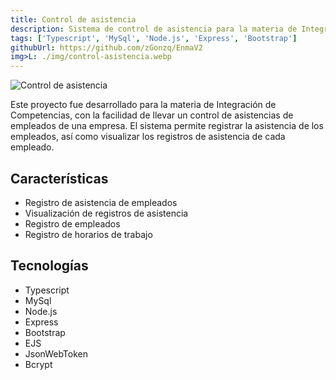 ```yaml
---
title: Control de asistencia
description: Sistema de control de asistencia para la materia de Integración de Competencias
tags: ['Typescript', 'MySql', 'Node.js', 'Express', 'Bootstrap']
githubUrl: https://github.com/zGonzq/EnmaV2
img>L: ./img/control-asistencia.webp
---
```


![Control de asistencia](/img/projects/control-asistencia.webp)

Este proyecto fue desarrollado para la materia de Integración de Competencias, con la facilidad de llevar un control de asistencias de empleados de una empresa. 
El sistema permite registrar la asistencia de los empleados, así como visualizar los registros de asistencia de cada empleado.

## Características
- Registro de asistencia de empleados
- Visualización de registros de asistencia
- Registro de empleados
- Registro de horarios de trabajo

## Tecnologías
- Typescript
- MySql
- Node.js
- Express
- Bootstrap
- EJS
- JsonWebToken
- Bcrypt



